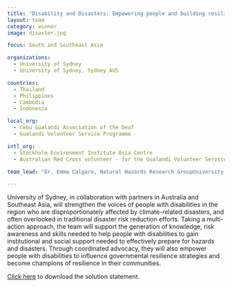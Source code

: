 ```yaml
---
title: "Disability and Disasters: Empowering people and building resilience to risk"
layout: team
category: winner
image: disaster.jpg

focus: South and Southeast Asia

organizations:
  - University of Sydney
  - University of Sydney, Sydney AUS

countries: 
  - Thailand
  - Philippines
  - Cambodia
  - Indonesia

local_org: 
  - Cebu Gualandi Association of the Deaf
  - Gualandi Volunteer Service Programme

intl_org:
  - Stockholm Environment Institute Asia Centre
  - Australian Red Cross volunteer - for the Gualandi Volunteer Service Programme

team_lead: "Dr. Emma Calgaro, Natural Hazards Research GroupUniversity of Sydney, Australia"

---
```


University of Sydney, in collaboration with partners in Australia and Southeast Asia, will strengthen the voices of people with disabilities in the region who are disproportionately affected by climate-related disasters, and often overlooked in traditional disaster risk reduction efforts. Taking a multi-action approach, the team will support the generation of knowledge, risk awareness and skills needed to help people with disabilities to gain institutional and social support needed to effectively prepare for hazards and disasters. Through coordinated advocacy, they will also empower people with disabilities to influence governmental resilience strategies and become champions of resilience in their communities.

[Click here](../../assets/downloads/solution-statements/UniversityofSydney-Solution-Statement.pdf) to download the solution statement.